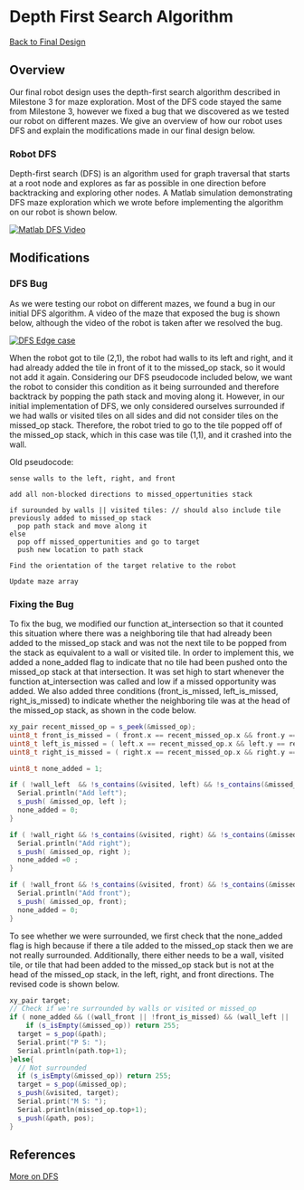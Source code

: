 # Depth First Search Algorithm

[Back to Final Design](https://nas256.github.io/ece3400_team13/Final_Design/finaldesign_home)

## Overview

Our final robot design uses the depth-first search algorithm described in Milestone 3 for maze exploration. Most of the DFS code stayed the same from Milestone 3, however we fixed a bug that we discovered as we tested our robot on different mazes. We give an overview of how our robot uses DFS and explain the modifications made in our final design below.

### Robot DFS

Depth-first search (DFS) is an algorithm used for graph traversal that starts at a root node and explores as far as possible in one direction before backtracking and exploring other nodes. A Matlab simulation demonstrating DFS maze exploration which we wrote before implementing the algorithm on our robot is shown below.

[![Matlab DFS Video](https://img.youtube.com/vi/3pxyapwlsh0/0.jpg)](https://www.youtube.com/watch?v=3pxyapwlsh0)

## Modifications

### DFS Bug

As we were testing our robot on different mazes, we found a bug in our initial DFS algorithm. A video of the maze that exposed the bug is shown below, although the video of the robot is taken after we resolved the bug.

[![DFS Edge case](https://img.youtube.com/vi/ITbs1UXNAfc/0.jpg)](https://youtu.be/ITbs1UXNAfc)

When the robot got to tile (2,1), the robot had walls to its left and right, and it had already added the tile in front of it to the missed_op stack, so it would not add it again. Considering our DFS pseudocode included below, we want the robot to consider this condition as it being surrounded and therefore backtrack by popping the path stack and moving along it. However, in our initial implementation of DFS, we only considered ourselves surrounded if we had walls or visited tiles on all sides and did not consider tiles on the missed_op stack. Therefore, the robot tried to go to the tile popped off of the missed_op stack, which in this case was tile (1,1), and it crashed into the wall.

Old pseudocode:
```
sense walls to the left, right, and front

add all non-blocked directions to missed_oppertunities stack

if surounded by walls || visited tiles: // should also include tile previously added to missed_op stack
  pop path stack and move along it
else
  pop off missed_oppertunities and go to target
  push new location to path stack

Find the orientation of the target relative to the robot

Update maze array
```

### Fixing the Bug

To fix the bug, we modified our function at_intersection so that it counted this situation where there was a neighboring tile that had already been added to the missed_op stack and was not the next tile to be popped from the stack as equivalent to a wall or visited tile. In order to implement this, we added a none_added flag to indicate that no tile had been pushed onto the missed_op stack at that intersection. It was set high to start whenever the function at_intersection was called and low if a missed opportunity was added. We also added three conditions (front_is_missed, left_is_missed, right_is_missed) to indicate whether the neighboring tile was at the head of the missed_op stack, as shown in the code below.

```cpp
xy_pair recent_missed_op = s_peek(&missed_op);
uint8_t front_is_missed = ( front.x == recent_missed_op.x && front.y == recent_missed_op.y );
uint8_t left_is_missed = ( left.x == recent_missed_op.x && left.y == recent_missed_op.y );
uint8_t right_is_missed = ( right.x == recent_missed_op.x && right.y == recent_missed_op.y );

uint8_t none_added = 1;

if ( !wall_left  && !s_contains(&visited, left) && !s_contains(&missed_op, left) ){
  Serial.println("Add left");
  s_push( &missed_op, left );
  none_added = 0;
}

if ( !wall_right && !s_contains(&visited, right) && !s_contains(&missed_op, right) ){
  Serial.println("Add right");
  s_push( &missed_op, right );
  none_added =0 ;
}

if ( !wall_front && !s_contains(&visited, front) && !s_contains(&missed_op, front) ){
  Serial.println("Add front");
  s_push( &missed_op, front);
  none_added = 0;
}
```

To see whether we were surrounded, we first check that the none_added flag is high because if there a tile added to the missed_op stack then we are not really surrounded. Additionally, there either needs to be a wall, visited tile, or tile that had been added to the missed_op stack but is not at the head of the missed_op stack, in the left, right, and front directions. The revised code is shown below.

```cpp
xy_pair target;
// Check if we're surrounded by walls or visited or missed_op
if ( none_added && ((wall_front || !front_is_missed) && (wall_left || !left_is_missed) && (wall_right || !right_is_missed)) ){
    if (s_isEmpty(&missed_op)) return 255;
  target = s_pop(&path);
  Serial.print("P S: ");
  Serial.println(path.top+1);
}else{
  // Not surrounded
  if (s_isEmpty(&missed_op)) return 255;
  target = s_pop(&missed_op);
  s_push(&visited, target);
  Serial.print("M S: ");
  Serial.println(missed_op.top+1);
  s_push(&path, pos);
}
```

## References
[More on DFS](https://cei-lab.github.io/ece3400/lectures/171023-Algorithms_DFS_BFS.pdf)
